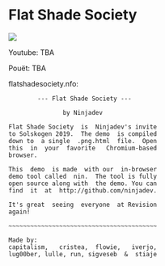 # Flat Shade Society

![](https://i.imgur.com/JUZwEM9.jpg)

Youtube: TBA

Pouët: TBA

flatshadesociety.nfo:
```
        --- Flat Shade Society ---

               by Ninjadev

Flat Shade Society  is  Ninjadev's invite
to Solskogen 2019.  The demo  is compiled
down to  a single  .png.html  file.  Open
this  in  your  favorite   Chromium-based
browser.

This  demo  is made  with our  in-browser
demo tool called  nin.  The tool is fully
open source along with  the demo. You can
find  it  at  http://github.com/ninjadev.

It's great  seeing  everyone  at Revision
again!

~~~~~~~~~~~~~~~~~~~~~~~~~~~~~~~~~~~~~~~~~

Made by:
capitalism,   cristea,  flowie,   iverjo,
lug00ber, lulle, run, sigveseb  &  stiaje
```
